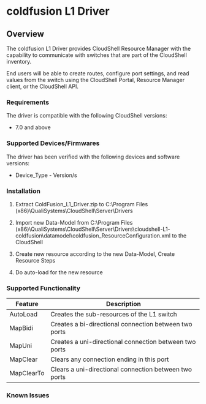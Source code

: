 # coldfusion L1 Driver

## Overview
The coldfusion L1 Driver provides CloudShell Resource Manager with the capability to communicate with switches that are part of the CloudShell inventory.

End users will be able to create routes, configure port settings, and read values from the switch using the CloudShell Portal, Resource Manager client, or the CloudShell API.

### Requirements
The driver is compatible with the following CloudShell versions:
- 7.0 and above

### Supported Devices/Firmwares
The driver has been verified with the following devices and software versions:
- Device_Type - Version/s

### Installation

1. Extract ColdFusion_L1_Driver.zip to C:\Program Files (x86)\QualiSystems\CloudShell\Server\Drivers

2. Import new Data-Model from C:\Program Files (x86)\QualiSystems\CloudShell\Server\Drivers\cloudshell-L1-
coldfusion\datamodel\coldfusion_ResourceConfiguration.xml to the CloudShell

3. Create new resource according to the new Data-Model, Create Resource Steps

4. Do auto-load for the new resource

### Supported Functionality

| Feature | Description |
| ------ | ------ |
| AutoLoad | Creates the sub-resources of the L1 switch |
| MapBidi | Creates a bi-directional connection between two ports |
| MapUni | Creates a uni-directional connection between two ports |
| MapClear | Clears any connection ending in this port |
| MapClearTo | Clears a uni-directional connection between two ports |

### Known Issues

